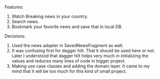 Features:

1. Watch Breaking news in your country.
2. Search news.
3. Bookmark your favorite news and save that in local DB.

Decisions:

1. Used the news adapter in SavedNewsFragment as well.
2. It was confusing first for dagger hilt. That it should be used here or not. Later I understood that dagger hilt helps very much in initializing the values and reduces many lines of code in bigger project.
3. Making use case classes and adding the domain layer. It came to my mind that it will be too much for this kind of small project.
